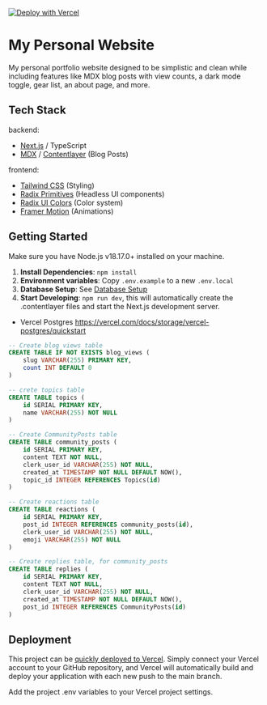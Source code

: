 [![Deploy with Vercel](https://vercel.com/button)](https://vercel.com/new/clone?repository-url=https%3A%2F%2Fgithub.com%2FBrianRuizy%2Fcristianfigueroa.dev)

# My Personal Website

My personal portfolio website designed to be simplistic and clean while including features like MDX blog posts with view counts, a dark mode toggle, gear list, an about page, and more.

## Tech Stack

backend:

- [Next.js](nextjs.org) / TypeScript
- [MDX](https://mdxjs.com) / [Contentlayer](https://contentlayer.dev/) (Blog Posts)

frontend:

- [Tailwind CSS](https://tailwindcss.com) (Styling)
- [Radix Primitives](https://www.radix-ui.com/primitives) (Headless UI components)
- [Radix UI Colors](https://www.radix-ui.com/colors) (Color system)
- [Framer Motion](https://www.framer.com/motion/) (Animations)

## Getting Started

Make sure you have Node.js v18.17.0+ installed on your machine.

1. **Install Dependencies**: `npm install`
2. **Environment variables**: Copy `.env.example` to a new `.env.local`
3. **Database Setup**: See [Database Setup](#database-setup)
4. **Start Developing**: `npm run dev`, this will automatically create the .contentlayer files and start the Next.js development server.

- Vercel Postgres
  https://vercel.com/docs/storage/vercel-postgres/quickstart

```sql
-- Create blog views table
CREATE TABLE IF NOT EXISTS blog_views (
    slug VARCHAR(255) PRIMARY KEY,
    count INT DEFAULT 0
)
```

```sql
-- crete topics table
CREATE TABLE topics (
    id SERIAL PRIMARY KEY,
    name VARCHAR(255) NOT NULL
)

-- Create CommunityPosts table
CREATE TABLE community_posts (
    id SERIAL PRIMARY KEY,
    content TEXT NOT NULL,
    clerk_user_id VARCHAR(255) NOT NULL,
    created_at TIMESTAMP NOT NULL DEFAULT NOW(),
    topic_id INTEGER REFERENCES Topics(id)
)

-- Create reactions table
CREATE TABLE reactions (
    id SERIAL PRIMARY KEY,
    post_id INTEGER REFERENCES community_posts(id),
    clerk_user_id VARCHAR(255) NOT NULL,
    emoji VARCHAR(255) NOT NULL
)

-- Create replies table, for community_posts
CREATE TABLE replies (
    id SERIAL PRIMARY KEY,
    content TEXT NOT NULL,
    clerk_user_id VARCHAR(255) NOT NULL,
    created_at TIMESTAMP NOT NULL DEFAULT NOW(),
    post_id INTEGER REFERENCES CommunityPosts(id)
)

```

## Deployment

This project can be [quickly deployed to Vercel](https://vercel.com/new/clone?repository-url=https%3A%2F%2Fgithub.com%2FBrianRuizy%2Fcristianfigueroa.dev). Simply connect your Vercel account to your GitHub repository, and Vercel will automatically build and deploy your application with each new push to the main branch.

Add the project .env variables to your Vercel project settings.
